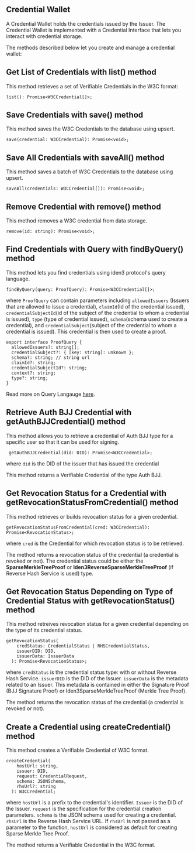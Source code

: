## Credential Wallet

A Credential Wallet holds the credentials issued by the Issuer. The Credential Wallet is implemented with a Credential Interface that lets you interact with credential storage. 

The methods described below let you create and manage a credential wallet:

## Get List of Credentials with list() method

This method retrieves a set of Verifiable Credentials in the W3C format:

```
list(): Promise<W3CCredential[]>;
```

## Save Credentials with save() method

This method saves the W3C Credentials to the database using upsert. 


  ```
  save(credential: W3CCredential): Promise<void>;
  ```

## Save All Credentials with saveAll() method

This method saves a batch of W3C Credentials to the database using upsert. 

```
saveAll(credentials: W3CCredential[]): Promise<void>;
```

## Remove Credential with remove() method

This method removes a W3C credential from data storage.

```
remove(id: string): Promise<void>;
```

## Find Credentials with Query with findByQuery() method

This method lets you find credentials using iden3 protocol's query language.
  
```
findByQuery(query: ProofQuery): Promise<W3CCredential[]>;

```
where `ProofQuery` can contain parameters including `allowedIssuers` (Issuers that are allowed to issue a credential), `claimId`(Id of the credential issued), `credentialSubjectId`(id of the subject of the credential to whom a credential is issued), `type` (type of credential issued), `schema`(schema used to create a credential), and `credentialSubject`(subject of the credential to whom a credential is issued). This credential is then used to create a proof. 

```
export interface ProofQuery {
  allowedIssuers?: string[];
  credentialSubject?: { [key: string]: unknown };
  schema?: string; // string url
  claimId?: string;
  credentialSubjectId?: string;
  context?: string;
  type?: string;
}
```

Read more on Query Langauge [here](https://docs.iden3.io/protocol/querylanguage/).

## Retrieve Auth BJJ Credential with getAuthBJJCredential() method

This method allows you to retrieve a credential of Auth BJJ type for a specific user so that it can be used for signing. 

```
 getAuthBJJCredential(did: DID): Promise<W3CCredential>;
```
where `did` is the DID of the issuer that has issued the credential

This method returns a Verifiable Credential of the type Auth BJJ. 

## Get Revocation Status for a Credential with getRevocationStatusFromCredential() method

This method retrieves or builds 
revocation status for a given credential.

```
getRevocationStatusFromCredential(cred: W3CCredential): Promise<RevocationStatus>;
```

where `cred` is the Credential for which revocation status is to be retrieved. 

The method returns a revocation status of the credential (a credential is revoked or not). The credential status could be either the **SparseMerkleTreeProof** or **Iden3ReverseSparseMerkleTreeProof** (if Reverse Hash Service is used) type. 

## Get Revocation Status Depending on Type of Credential Status with getRevocationStatus() method

This method retreives 
revocation status for a given credential depending on the type of its credential status.

```
getRevocationStatus(
    credStatus: CredentialStatus | RHSCredentialStatus,
    issuerDID: DID,
    issuerData: IssuerData
  ): Promise<RevocationStatus>;
```

where `credStatus` is the credential status type: with or without Reverse Hash Service. 
`issuerDID` is the DID of the Issuer.
`issuerData` is the metadata related to an Issuer. This metadata is contained in either the Signature Proof (BJJ Signature Proof) or Iden3SparseMerkleTreeProof (Merkle Tree Proof).

The method returns the revocation status of the credential (a credential is revoked or not).

## Create a Credential using createCredential() method
  
This method creates a Verifiable Credential of W3C format. 

```
createCredential(
    hostUrl: string,
    issuer: DID,
    request: CredentialRequest,
    schema: JSONSchema,
    rhsUrl?: string
  ): W3CCredential;
```
where `hostUrl` is a prefix to the credential's identifier. 
`Issuer` is the DID of the Issuer.
`request` is the specification for the credential creation parameters.
`schema` is the JSON schema used for creating a credential.
`rhsUrl` is the Reverse Hash Service URL. If `rhsUrl` is not passed as a parameter to the function, `hostUrl` is considered as default for creating Sparse Merkle Tree Proof. 

The method returns a Verifiable Credential in the W3C format. 



  


 